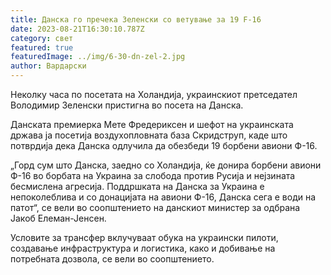 ```yaml
---
title: Данска го пречека Зеленски со ветување за 19 F-16
date: 2023-08-21T16:30:10.787Z
category: свет
featured: true
featuredImage: ../img/6-30-dn-zel-2.jpg
author: Вардарски
---
```

Неколку часа по посетата на Холандија, украинскиот претседател Володимир Зеленски пристигна во посета на Данска.

Данската премиерка Мете Фредериксен и шефот на украинската држава ја посетија воздухопловната база Скридструп, каде што потврдија дека Данска одлучила да обезбеди 19 борбени авиони Ф-16.

„Горд сум што Данска, заедно со Холандија, ќе донира борбени авиони Ф-16 во борбата на Украина за слобода против Русија и нејзината бесмислена агресија. Поддршката на Данска за Украина е непоколеблива и со донацијата на авиони Ф-16, Данска сега е води на патот“, се вели во соопштението на данскиот министер за одбрана Јакоб Елеман-Јенсен.

Условите за трансфер вклучуваат обука на украински пилоти, создавање инфраструктура и логистика, како и добивање на потребната дозвола, се вели во соопштението.